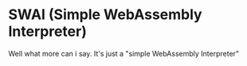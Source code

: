 # SWAI (Simple WebAssembly Interpreter)

Well what more can i say. It's just a "simple WebAssembly Interpreter"

